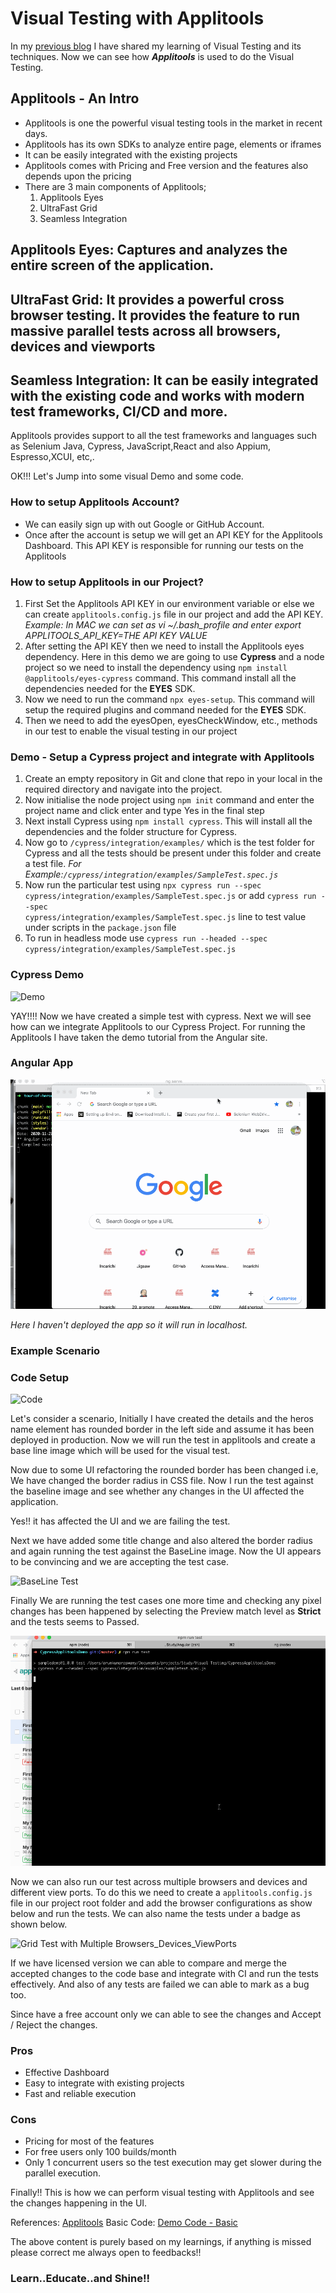 # Visual Testing with Applitools

In my [previous blog](https://arunk2493.github.io/VisualTesting/) I have shared my learning of Visual Testing and its techniques. Now we can see how **_Applitools_** is used to do the Visual Testing.

## Applitools - An Intro

- Applitools is one the powerful visual testing tools in the market in recent days.
- Applitools has its own SDKs to analyze entire page, elements or iframes
- It can be easily integrated with the existing projects
- Applitools comes with Pricing and Free version and the features also depends upon the pricing
- There are 3 main components of Applitools;
  1. Applitools Eyes
  2. UltraFast Grid
  3. Seamless Integration
 
## Applitools Eyes: Captures and analyzes the entire screen of the application.
## UltraFast Grid: It provides a powerful cross browser testing. It provides the feature to run massive parallel tests across all browsers, devices and viewports
## Seamless Integration: It can be easily integrated with the existing code and works with modern test frameworks, CI/CD and more.

Applitools provides support to all the test frameworks and languages such as Selenium Java, Cypress, JavaScript,React and also Appium, Espresso,XCUI, etc,.

OK!!! Let's Jump into some visual Demo and some code.

### How to setup Applitools Account?
   - We can easily sign up with out Google or GitHub Account.
   - Once after the account is setup we will get an API KEY for the Applitools Dashboard. This API KEY is responsible for running our tests on the Applitools
   
### How to setup Applitools in our Project?

   1. First Set the Applitools API KEY in our environment variable or else we can create `applitools.config.js` file in our project and add the API KEY.
   _Example: In MAC we can set as vi ~/.bash_profile and enter export APPLITOOLS_API_KEY=THE API KEY VALUE_
   2. After setting the API KEY then we need to install the Applitools eyes dependency. Here in this demo we are going to use **Cypress** and a node project so we need to install the dependency using `npm install @applitools/eyes-cypress` command. This command install all the dependencies needed for the **EYES** SDK.
   3. Now we need to run the command `npx eyes-setup`. This command will setup the required plugins and command needed for the **EYES** SDK.
   4. Then we need to add the eyesOpen, eyesCheckWindow, etc., methods in our test to enable the visual testing in our project
   
### Demo - Setup a Cypress project and integrate with Applitools

  1. Create an empty repository in Git and clone that repo in your local in the required directory and navigate into the project.
  2. Now initialise the node project using `npm init` command and enter the project name and click enter and type Yes in the final step
  3. Next install Cypress using `npm install cypress`. This will install all the dependencies and the folder structure for Cypress.
  4. Now go to `/cypress/integration/examples/` which is the test folder for Cypress and all the tests should be present under this folder and create a test file.       _For Example:`/cypress/integration/examples/SampleTest.spec.js`_
  5. Now run the particular test using `npx cypress run --spec cypress/integration/examples/SampleTest.spec.js` or add `cypress run --spec                 cypress/integration/examples/SampleTest.spec.js` line to test value under scripts in the `package.json` file
  6. To run in headless mode use `cypress run --headed --spec cypress/integration/examples/SampleTest.spec.js`
  
### Cypress Demo

  ![Demo](cypress-test.gif)
  
YAY!!!! Now we have created a simple test with cypress. Next we will see how can we integrate Applitools to our Cypress Project. For running the Applitools I have taken the demo tutorial from the Angular site.

### Angular App

  ![AngularApp](demo.gif)
  
  _Here I haven't deployed the app so it will run in localhost._
  
### Example Scenario

### Code Setup

  ![Code](applitools-demo.gif)  
  
  Let's consider a scenario, Initially I have created the details and the heros name element has rounded border in the left side and assume it has been deployed in  production. Now we will run the test in applitools and create a base line image which will be used for the visual test.
   
  Now due to some UI refactoring the rounded border has been changed i.e, We have changed the border radius in CSS file. Now I run the test against the baseline image and see whether any changes in the UI affected the application.
  
  Yes!! it has affected the UI and we are failing the test.
  
  Next we have added some title change and also altered the border radius and again running the test against the BaseLine image. Now the UI appears to be convincing and we are accepting the test case.
  
   ![BaseLine Test](applitools-demo-test.gif) 
  
  Finally We are running the test cases one more time and checking any pixel changes has been happened by selecting the Preview match level as **Strict** and the tests seems to Passed.
  
   ![Final Test](applitools-demo-test-final.gif) 
  
  Now we can also run our test across multiple browsers and devices and different view ports. To do this we need to create a `applitools.config.js` file in our project root folder and add the browser configurations as show below and run the tests. We can also name the tests under a badge as shown below.
  
  ![Grid Test with Multiple Browsers_Devices_ViewPorts](applitools-grid.gif) 
  
  If we have licensed version we can able to compare and merge the accepted changes to the code base and integrate with CI and run the tests effectively. And also of any tests are failed we can able to mark as a bug too.
  
  Since have a free account only we can able to see the changes and Accept / Reject the changes.
  
### Pros
  
  - Effective Dashboard
  - Easy to integrate with existing projects
  - Fast and reliable execution

### Cons

  - Pricing for most of the features
  - For free users only 100 builds/month
  - Only 1 concurrent users so the test execution may get slower during the parallel execution.
  
Finally!! This is how we can perform visual testing with Applitools and see the changes happening in the UI.

References: [Applitools](https://applitools.com/)
Basic Code: [Demo Code - Basic](https://github.com/arunk2493/CypressApplitoolsDemo)

The above content is purely based on my learnings, if anything is missed please correct me always open to feedbacks!!

### Learn..Educate..and Shine!!
